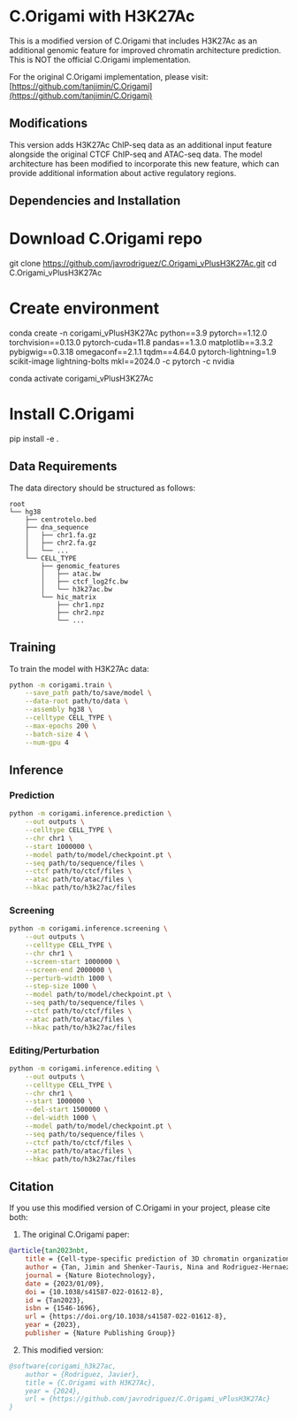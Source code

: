 # C.Origami with H3K27Ac

This is a modified version of C.Origami that includes H3K27Ac as an additional genomic feature for improved chromatin architecture prediction. This is NOT the official C.Origami implementation.

For the original C.Origami implementation, please visit: [https://github.com/tanjimin/C.Origami](https://github.com/tanjimin/C.Origami)

## Modifications

This version adds H3K27Ac ChIP-seq data as an additional input feature alongside the original CTCF ChIP-seq and ATAC-seq data. The model architecture has been modified to incorporate this new feature, which can provide additional information about active regulatory regions.

## Dependencies and Installation

# Download C.Origami repo
git clone https://github.com/javrodriguez/C.Origami_vPlusH3K27Ac.git
cd C.Origami_vPlusH3K27Ac

# Create environment
conda create -n corigami_vPlusH3K27Ac python==3.9 pytorch==1.12.0 torchvision==0.13.0 pytorch-cuda=11.8 pandas==1.3.0 matplotlib==3.3.2 pybigwig==0.3.18 omegaconf==2.1.1 tqdm==4.64.0 pytorch-lightning=1.9 scikit-image lightning-bolts mkl==2024.0 -c pytorch -c nvidia

conda activate corigami_vPlusH3K27Ac

# Install C.Origami
pip install -e .

## Data Requirements

The data directory should be structured as follows:

```
root
└── hg38
    ├── centrotelo.bed
    ├── dna_sequence
    │   ├── chr1.fa.gz
    │   ├── chr2.fa.gz
    │   └── ...
    └── CELL_TYPE
        ├── genomic_features
        │   ├── atac.bw
        │   ├── ctcf_log2fc.bw
        │   └── h3k27ac.bw
        └── hic_matrix
            ├── chr1.npz
            ├── chr2.npz
            └── ...
```

## Training

To train the model with H3K27Ac data:

```bash
python -m corigami.train \
    --save_path path/to/save/model \
    --data-root path/to/data \
    --assembly hg38 \
    --celltype CELL_TYPE \
    --max-epochs 200 \
    --batch-size 4 \
    --num-gpu 4
```

## Inference

### Prediction

```bash
python -m corigami.inference.prediction \
    --out outputs \
    --celltype CELL_TYPE \
    --chr chr1 \
    --start 1000000 \
    --model path/to/model/checkpoint.pt \
    --seq path/to/sequence/files \
    --ctcf path/to/ctcf/files \
    --atac path/to/atac/files \
    --hkac path/to/h3k27ac/files
```

### Screening

```bash
python -m corigami.inference.screening \
    --out outputs \
    --celltype CELL_TYPE \
    --chr chr1 \
    --screen-start 1000000 \
    --screen-end 2000000 \
    --perturb-width 1000 \
    --step-size 1000 \
    --model path/to/model/checkpoint.pt \
    --seq path/to/sequence/files \
    --ctcf path/to/ctcf/files \
    --atac path/to/atac/files \
    --hkac path/to/h3k27ac/files
```

### Editing/Perturbation

```bash
python -m corigami.inference.editing \
    --out outputs \
    --celltype CELL_TYPE \
    --chr chr1 \
    --start 1000000 \
    --del-start 1500000 \
    --del-width 1000 \
    --model path/to/model/checkpoint.pt \
    --seq path/to/sequence/files \
    --ctcf path/to/ctcf/files \
    --atac path/to/atac/files \
    --hkac path/to/h3k27ac/files
```

## Citation

If you use this modified version of C.Origami in your project, please cite both:

1. The original C.Origami paper:
```BibTeX
@article{tan2023nbt,
    title = {Cell-type-specific prediction of 3D chromatin organization enables high-throughput in silico genetic screening},
    author = {Tan, Jimin and Shenker-Tauris, Nina and Rodriguez-Hernaez, Javier and Wang, Eric and Sakellaropoulos, Theodore and Boccalatte, Francesco and Thandapani, Palaniraja and Skok, Jane and Aifantis, Iannis and Feny{\"o}, David and Xia, Bo and Tsirigos, Aristotelis},
    journal = {Nature Biotechnology},
    date = {2023/01/09},
    doi = {10.1038/s41587-022-01612-8},
    id = {Tan2023},
    isbn = {1546-1696},
    url = {https://doi.org/10.1038/s41587-022-01612-8},
    year = {2023},
    publisher = {Nature Publishing Group}}
```

2. This modified version:
```BibTeX
@software{corigami_h3k27ac,
    author = {Rodriguez, Javier},
    title = {C.Origami with H3K27Ac},
    year = {2024},
    url = {https://github.com/javrodriguez/C.Origami_vPlusH3K27Ac}
}
```

